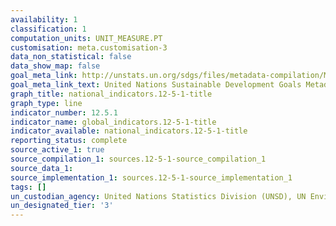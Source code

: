 ```yaml
---
availability: 1
classification: 1
computation_units: UNIT_MEASURE.PT
customisation: meta.customisation-3
data_non_statistical: false
data_show_map: false
goal_meta_link: http://unstats.un.org/sdgs/files/metadata-compilation/Metadata-Goal-12.pdf
goal_meta_link_text: United Nations Sustainable Development Goals Metadata (pdf 782kB)
graph_title: national_indicators.12-5-1-title
graph_type: line
indicator_number: 12.5.1
indicator_name: global_indicators.12-5-1-title
indicator_available: national_indicators.12-5-1-title
reporting_status: complete
source_active_1: true
source_compilation_1: sources.12-5-1-source_compilation_1
source_data_1:
source_implementation_1: sources.12-5-1-source_implementation_1
tags: []
un_custodian_agency: United Nations Statistics Division (UNSD), UN Environment (UNEP)
un_designated_tier: '3'
---
```

